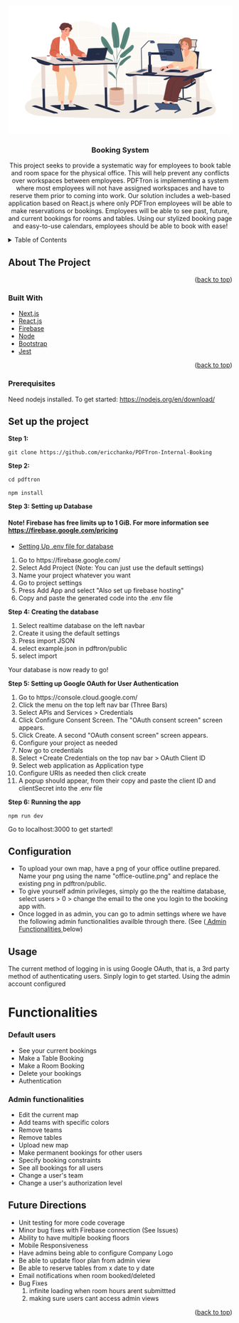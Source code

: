 <div id="top"></div>




<!-- PROJECT LOGO -->
<br />
<div align="center">
  <a href="https://github.com/github_username/repo_name">
    <img src="pdftron/public/office.jpeg" alt="Logo">
  </a>

<h3 align="center">Booking System</h3>

  <p align="center">
    This project seeks to provide a systematic way for employees to book table and room space for the physical office. This will help prevent any conflicts over workspaces between employees. PDFTron is implementing a system where most employees will not have assigned workspaces and have to reserve them prior to coming into work. Our solution includes a web-based application based on React.js where only PDFTron employees will be able to make reservations or bookings. Employees will be able to see past, future, and current bookings for rooms and tables. Using our stylized booking page and easy-to-use calendars, employees should be able to book with ease!
    <br />
<!--     <a href="https://github.com/github_username/repo_name"><strong>Explore the docs »</strong></a>
    <br />
    <br />
    <a href="https://github.com/github_username/repo_name">View Demo</a>
    ·
    <a href="https://github.com/github_username/repo_name/issues">Report Bug</a>
    ·
    <a href="https://github.com/github_username/repo_name/issues">Request Feature</a> -->
  </p>
</div>



<!-- TABLE OF CONTENTS -->
<details>
  <summary>Table of Contents</summary>
  <ol>
    <li>
      <a href="#about-the-project">About The Project</a>
      <ul>
        <li><a href="#built-with">Built With</a></li>
      </ul>
    </li>
    <li>
      <a href="#getting-started">Getting Started</a>
      <ul>
        <li><a href="#prerequisites">Prerequisites</a></li>
        <li><a href="#installation">Installation</a></li>
      </ul>
    </li>
    <li><a href="#usage">Usage</a></li>
    <li><a href="#roadmap">Roadmap</a></li>
    <li><a href="#contributing">Contributing</a></li>
    <li><a href="#license">License</a></li>
    <li><a href="#contact">Contact</a></li>
    <li><a href="#acknowledgments">Acknowledgments</a></li>
  </ol>
</details>



<!-- ABOUT THE PROJECT -->
## About The Project



<p align="right">(<a href="#top">back to top</a>)</p>



### Built With

* [Next.js](https://nextjs.org/)
* [React.js](https://reactjs.org/)
* [Firebase](https://firebase.google.com/?gclid=Cj0KCQjwrJOMBhCZARIsAGEd4VHElX6FhflVBHMX-HGMIwcXjhdiBFUMDbC6oZmP1Vc3pvhQyLgb3tcaAtSmEALw_wcB&gclsrc=aw.ds)
* [Node](https://nodejs.org/en/)
* [Bootstrap](https://getbootstrap.com/)
* [Jest](https://jestjs.io/)

<p align="right">(<a href="#top">back to top</a>)</p>

### Prerequisites

Need nodejs installed. To get started: https://nodejs.org/en/download/


<!-- GETTING STARTED -->
## Set up the project


**Step 1:**

```shell
git clone https://github.com/ericchanko/PDFTron-Internal-Booking
```

**Step 2:**

```shell
cd pdftron
```
```shell
npm install
```

**Step 3: Setting up Database**

#### Note! Firebase has free limits up to 1 GiB. For more information see https://firebase.google.com/pricing

* [Setting Up .env file for database](https://stackoverflow.com/questions/52500573/where-can-i-find-my-firebase-apikey-and-authdomain)

<ol>
  <li>Go to https://firebase.google.com/</li>
  <li>Select Add Project (Note: You can just use the default settings)</li>
  <li>Name your project whatever you want</li>
  <li>Go to project settings</li>
  <li>Press Add App and select "Also set up firebase hosting" 
</li>
  <li>Copy and paste the generated code into the .env file 
</li>
</ol>

**Step 4: Creating the database**

 <ol>
  <li>Select realtime database on the left navbar </li> 
  <li>Create it using the default settings</li>
  <li>Press import JSON</li>
  <li>select example.json in pdftron/public</li>
  <li>select import</li>
</ol>
Your database is now ready to go!
 
**Step 5: Setting up Google OAuth for User Authentication**

 <ol>
  <li>Go to https://console.cloud.google.com/</li> 
  <li>Click the menu on the top left nav bar (Three Bars)</li>
  <li>Select APIs and Services > Credentials</li>
  <li>Click Configure Consent Screen. The "OAuth consent screen" screen appears.
</li>
  <li>Click Create. A second "OAuth consent screen" screen appears.</li>
  <li>Configure your project as needed</li>
  <li>Now go to credentials</li>
  <li>Select +Create Credentials on the top nav bar > OAuth Client ID</li>
  <li>Select web application as Application type</li>
  <li>Configure URIs as needed then click create</li>
  <li>A popup should appear, from their copy and paste the client ID and clientSecret into the .env file</li>
</ol>
 

**Step 6: Running the app**
```shell
npm run dev
```
Go to localhost:3000 to get started!

## Configuration
- To upload your own map, have a png of your office outline prepared. Name your png using the name "office-outline.png" and replace the existing png in pdftron/public.
- To give yourself admin privileges, simply go the the realtime database, select users > 0 > change the email to the one you login to the booking app with.
- Once logged in as admin, you can go to admin settings where we have the following admin functionalities availble through there. (See (<a href="#admin"> Admin Functionalities </a> below)

<!-- USAGE EXAMPLES -->
## Usage

The current method of logging in is using Google OAuth, that is, a 3rd party method of authenticating users. Sinply login to get started. Using the admin account configured

# Functionalities
### Default users
- See your current bookings
- Make a Table Booking
- Make a Room Booking
- Delete your bookings
- Authentication

<div id="admin"></div>

### Admin functionalities
- Edit the current map
- Add teams with specific colors
- Remove teams
- Remove tables
- Upload new map
- Make permanent bookings for other users
- Specify booking constraints
- See all bookings for all users
- Change a user's team
- Change a user's authorization level


## Future Directions
- Unit testing for more code coverage
- Minor bug fixes with Firebase connection (See Issues)
- Ability to have multiple booking floors
- Mobile Responsiveness
- Have admins being able to configure Company Logo
- Be able to update floor plan from admin view
- Be able to reserve tables from x date to y date
- Email notifications when room booked/deleted
- Bug Fixes
    1. infinite loading when room hours arent submittted
    2. making sure users cant access admin views

<p align="right">(<a href="#top">back to top</a>)</p>





